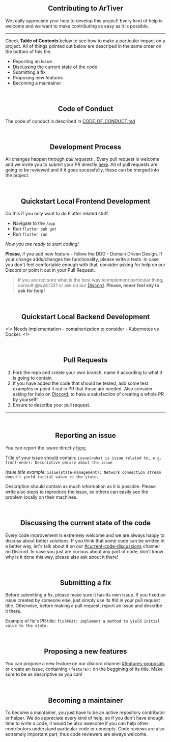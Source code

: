 <h2 align="center"> Contributing to ArTiver </h2>

We really appreciate your help to develop this project! 
Every kind of help is welcome and we want to make contributing as easy as it is possible.

---

Check <b> Table of Contents </b> below to see how to make a particular impact on a project.
All of things pointed out below are descriped in the same order on the bottom of this file.
* Reporting an issue
* Discussing the current state of the code
* Submitting a fix
* Proposing new features
* Becoming a maintainer

<br>

<h2 align="center"> Code of Conduct </h2>

The code of conduct is described in <a href="https://github.com/wzslr321/artiver/blob/main/CODE_OF_CONDUCT.md"> CODE_OF_CONDUCT.md </a>

<br> 
                                       
<h2 align="center"> Development Process </h2> 

All changes happen through <i> pull requests </i>. Every pull request is welcome and we invite you to submit your PR directly <a href="https://github.com/wzslr321/artiver/pulls"> here</a>. 
All of pull requests are going to be reviewed and if it goes sucessfully, these can be merged into the project.

<br>

<h2 align="center"> Quickstart Local Frontend Development </h2>

Do this if you only want to do Flutter related stuff.

* Navigate to the `/app`
* Run `flutter pub get`
* Run `flutter run`

<i> Now you are ready to start coding! </i>

<b> Please</b>, if you add new feature - follow the DDD - Domain Driven Design. If your change adds/changes the functionality, please write a tests. In case you
don't feel comfortable enough with that, consider asking for help on our Discord or point it out in your Pull Request.

> If you are not sure what is the best way to implement particular thing, consult @wzslr321 or ask on our
<a href="https://discord.gg/cdSAMKuKwH"> Discord</a>. <b> Please, never feel shy to ask for help! </b>

<br>

<h2 align="center"> Quickstart Local Backend Development </h2>

<!> Needs implementation - containerization to consider - Kubernetes vs Docker. <!> 

<br>

<h2 align="center"> Pull Requests </h2>

1. Fork the repo and create your own branch, name it according to what it is going to contain. 
2. If you have added the code that should be tested, add some test examples or point it out in PR that those are needed. Also consider asking for help on 
<a href="https://discord.gg/CSkuazRqKG"> Discord</a>, to have a satisfaction of creating a whole PR by yourself!
3. Ensure to describe your pull request.

---

<br>

<h2 align="center"> Reporting an issue </h2> 

You can report the issure directly <a href="https://github.com/wzslr321/ativer/issues/new"> here</a>.

Title of your issue should contain: `issue(<what is issue related to, e.g. front-end>): Descriptive phrase about the issue`

<i> Issue title example: </i> `issue(state-management): Network connection stream doesn't yield initial value to the state.`

Description should contain as much information as it is possible. Please write also steps to reproduce the issue, so others can easily see the problem locally on their machines.

<br> 

<h2 align="center"> Discussing the current state of the code </h2>

Every code improvement is extremely welcome and we are always happy to discuss about better solutions. If you think that some code can be written in a better way, 
let's talk about it on our [#current-code-discussions](https://discord.gg/CSkuazRqKG) channel on Discord. In case you just are curious about any part of code, don't know
why is it done this way, please also ask about it there!

<br> 

<h2 align="center"> Submitting a fix </h2> 

Before submitting a fix, please make sure it has its own issue. If you fixed an issue created by someone else, just simply use its #id in your pull request title.
Otherwise, before making a pull request, report an issue and describe it there. 

Example of fix's PR title: `fix(#63): implement a method to yield initial value to the state.`

<br>

<h2 align="center"> Proposing a new features </h2>

You can propose a new feature on our discord channel [#features-proposals](https://discord.gg/NqsCHwFFnQ) or create an issue, containing `(feature):` on the beggining of 
its title. Make sure to be as descriptive as you can! 

<br> 

<h2 align="center"> Becoming a maintainer </h2>

To become a maintainer, you just have to be an active repository contributor or helper. We do appreciate every kind of help, so if you don't have enough time to write
a code, it would be also awesome if you can help other contributors understand particular code or concepts. Code reviews are also extremely important part, thus code reviewers
are always welcome. 
